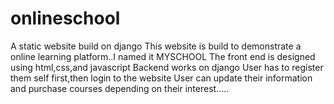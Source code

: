 # onlineschool
A static website build on django
This website is build to demonstrate a online learning platform..I named it MYSCHOOL
The front end is designed using html,css,and javascript
Backend works on django
User has to register them self first,then login to the website
User can update their information and purchase courses depending on their interest.....
